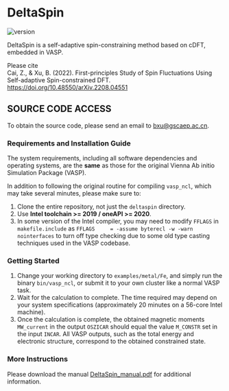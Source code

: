 # DeltaSpin

![version](https://img.shields.io/badge/version-1.0.0-blue)

DeltaSpin is a self-adaptive spin-constraining method based on cDFT, embedded in VASP.

Please cite  
Cai, Z., & Xu, B. (2022). First-principles Study of Spin Fluctuations Using Self-adaptive Spin-constrained DFT.
https://doi.org/10.48550/arXiv.2208.04551

## SOURCE CODE ACCESS
To obtain the source code, please send an email to bxu@gscaep.ac.cn.

### Requirements and Installation Guide
The system requirements, including all software dependencies and operating systems, are the **same** as those for the original Vienna Ab initio Simulation Package (VASP).

In addition to following the original routine for compiling `vasp_ncl`, which may take several minutes, please make sure to:
1. Clone the entire repository, not just the `deltaspin` directory. 
2. Use **Intel toolchain >= 2019 / oneAPI >= 2020**.
3. In some version of the Intel compiler, you may need to modify `FFLAGS` in `makefile.include` as `FFLAGS     = -assume byterecl -w -warn nointerfaces` to turn off type checking due to some old type casting techniques used in the VASP codebase.

### Getting Started
1. Change your working directory to `examples/metal/Fe`, and simply run the binary `bin/vasp_ncl`, or submit it to your own cluster like a normal VASP task.
2. Wait for the calculation to complete. The time required may depend on your system specifications (approximately 20 minutes on a 56-core Intel machine).
3. Once the calculation is complete, the obtained magnetic moments `MW_current` in the output `OSZICAR` should equal the value `M_CONSTR` set in the input `INCAR`. All VASP outputs, such as the total energy and electronic structure, correspond to the obtained constrained state.

### More Instructions
Please download the manual [DeltaSpin_manual.pdf](https://github.com/caizefeng/DeltaSpin/files/11144318/DeltaSpin_Manual.2.pdf) for additional information.


